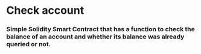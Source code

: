 # Check account

### Simple Solidity Smart Contract that has a function to check the balance of an account and whether its balance was already queried or not.
